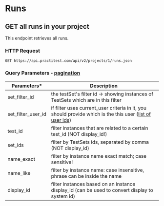 # Runs

## GET all runs in your project

This endpoint retrieves all runs.

### HTTP Request

`GET https://api.practitest.com/api/v2/projects/1/runs.json`

### Query Parameters - [pagination](#pagination)

Parameters* | Description |
--------- | ------- |
set_filter_id | the testSet's filter id -> showing instances of TestSets which are in this filter |
set_filter_user_id | if filter uses current_user criteria in it, you should provide which is the this user ([list of user ids](#users)) |
test_id | filter instances that are related to a certain test_id (NOT display_id!) |
set_ids | filter by TestSets ids, separated by comma (NOT display_id) |
name_exact | filter by instance name exact match; case sensitive! |
name_like | filter by instance name: case insensitive, phrase can be inside the name |
display_id | filter instances based on an instance display_id (can be used to convert display to system id) |
